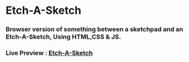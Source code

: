 # Etch-A-Sketch

### Browser version of something between a sketchpad and an Etch-A-Sketch, Using **HTML**,**CSS** & **JS**.

### Live Preview : [Etch-A-Sketch](https://mvlprem.github.io/Etch-A-Sketch/)